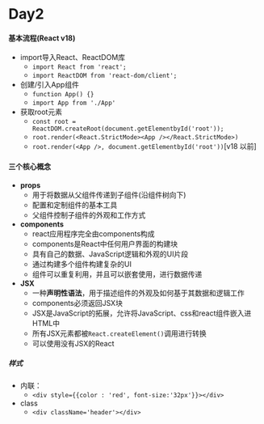 # Day2


#### 基本流程(React v18)
- import导入React、ReactDOM库
  - `import React from 'react';`
  - `import ReactDOM from 'react-dom/client';`
- 创建/引入App组件
  - `function App() {}`
  - `import App from './App'`
- 获取root元素
  - `const root = ReactDOM.createRoot(document.getElementbyId('root'));`
  - `root.render(<React.StrictMode><App /></React.StrictMode>)`
  - `root.render(<App />, document.getElementbyId('root'))`[v18 以前]

#### 三个核心概念
- **props**
  - 用于将数据从父组件传递到子组件(沿组件树向下)
  - 配置和定制组件的基本工具
  - 父组件控制子组件的外观和工作方式
- **components**
  - react应用程序完全由components构成
  - components是React中任何用户界面的构建块
  - 具有自己的数据、JavaScript逻辑和外观的UI片段
  - 通过构建多个组件构建复杂的UI
  - 组件可以重复利用，并且可以嵌套使用，进行数据传递
- **JSX**
  - 一种**声明性语法**，用于描述组件的外观及如何基于其数据和逻辑工作
  - components必须返回JSX块
  - JSX是JavaScript的拓展，允许将JavaScript、css和react组件嵌入进HTML中
  - 所有JSX元素都被`React.createElement()`调用进行转换
  - 可以使用没有JSX的React
 


##### 样式
- 内联：
  - `<div style={{color : 'red', font-size:'32px'}}></div>`
- class
  - `<div className='header'></div>`
